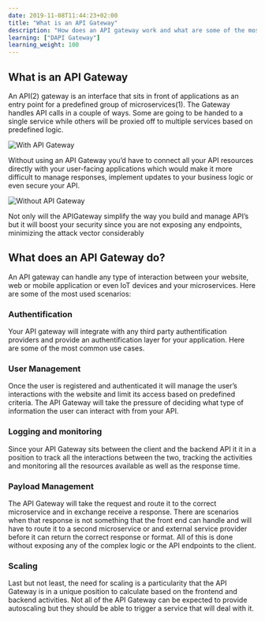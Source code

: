 ```yaml
---
date: 2019-11-08T11:44:23+02:00
title: "What is an API Gateway"
description: "How does an API gateway work and what are some of the most common usecases"
learning: ["DAPI Gateway"]
learning_weight: 100
---
```


## What is an API Gateway 

An API(2) gateway is an interface that sits in front of applications as an entry point for a predefined group of microservices(1). The Gateway handles API calls in a couple of ways. Some are going to be handed to a single service while others will be proxied off to multiple services based on predefined logic.

![With API Gateway](/images/knowledge-base/api-gateway/with-apigw.jpg)

Without using an API Gateway you’d have to connect all your API resources directly with your user-facing applications which would make it more difficult to manage responses, implement updates to your business logic or even secure your API.

![Without API Gateway](/images/knowledge-base/api-gateway/no-api-gateway.jpg)


Not only will the APIGateway simplify the way you build and manage API’s but it will boost your security since you are not exposing any endpoints, minimizing the attack vector considerably


## What does an API Gateway do?

An API gateway can handle any type of interaction between your website, web or mobile application or even IoT devices and your microservices. Here are some of the most used scenarios:


### Authentification

Your API gateway will integrate with any third party authentification providers and provide an authentification layer for your application. Here are some of the most common use cases.


### User Management

Once the user is registered and authenticated it will manage the user’s interactions with the website and limit its access based on predefined criteria. The API Gateway will take the pressure of deciding what type of information the user can interact with from your API.


### Logging and monitoring

Since your API Gateway sits between the client and the backend API it it in a position to track all the interactions between the two, tracking the activities and monitoring all the resources available as well as the response time.


### Payload Management

The API Gateway will take the request and route it to the correct microservice and in exchange receive a response. There are scenarios when that response is not something that the front end can handle and will have to route it to a second microservice or and external service provider before it can return the correct response or format. All of this is done without exposing any of the complex logic or the API endpoints to the client.


### Scaling

Last but not least, the need for scaling is a particularity that the API Gateway is in a unique position to calculate based on the frontend and backend activities. Not all of the API Gateway can be expected to provide autoscaling but they should be able to trigger a service that will deal with it.

<script type="application/ld+json">{"@context":"https://schema.org","@type":"FAQPage","mainEntity":[{"@type":"Question","name":"What is an APIGateway?","acceptedAnswer":{"@type":"Answer","text":"An API(2) gateway is an interface that sits in front of applications as an entry point for a predefined group of microservices(1). The Gateway handles API calls in a couple of ways. Some are going to be handed to a single service while others will be proxied off to multiple services based on predefined logic."}},{"@type":"Question","name":"What’s the benefit of using an API Gateway?","acceptedAnswer":{"@type":"Answer","text":"One of the biggest benefits of using API Gateways is that they allow users to condense the internal function or a subset of architecture in many different ways depending on the use case. It can handle singular requests or call multiple backend services and combine the result into a single response."}},{"@type":"Question","name":"What are the drawbacks of using API Gateways?","acceptedAnswer":{"@type":"Answer","text":"There’s a learning curve when it comes to architecting applications high availability applications at scale especially since the API gateway is going to be the single point on of entry between the front end and the APIs it will also act as a single point of failure.\n"}}]}</script>
